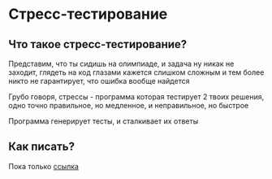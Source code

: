 # Стресс-тестирование

## Что такое стресс-тестирование?

Представим, что ты сидишь на олимпиаде, и задача ну никак не заходит, глядеть на код глазами кажется слишком сложным и тем более никто не гарантирует, что ошибка вообще найдется

Грубо говоря, стрессы - программа которая тестирует 2 твоих решения, одно точно правильное, но медленное, и неправильное, но быстрое

Программа генерирует тесты, и сталкивает их ответы

## Как писать?

Пока только [ссылка](Stresses)
